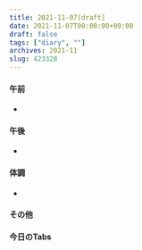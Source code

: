 ```yaml
---
title: 2021-11-07[draft]
date: 2021-11-07T00:00:00+09:00
draft: false
tags: ["diary", ""]
archives: 2021-11
slug: 423328
---
```

#### 午前
- 
#### 午後
- 
#### 体調
- 
#### その他
#### 今日のTabs